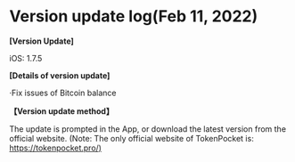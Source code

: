 # Version update log(Feb 11, 2022)

**\[Version Update]**

iOS: 1.7.5



**\[Details of version update]**

·Fix issues of Bitcoin balance



**【Version update method】**‌

The update is prompted in the App, or download the latest version from the official website. (Note: The only official website of TokenPocket is: [https://tokenpocket.pro/)](https://tokenpocket.pro/\))
